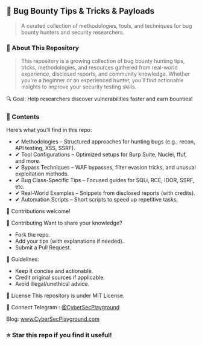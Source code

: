## 🐛 Bug Bounty Tips & Tricks & Payloads
> A curated collection of methodologies, tools, and techniques for bug bounty hunters and security researchers.

### 📖 About This Repository
> This repository is a growing collection of bug bounty hunting tips, tricks, methodologies, and resources gathered from real-world experience, disclosed reports, and community knowledge. Whether you're a beginner or an experienced hunter, you'll find actionable insights to improve your security testing skills.

🔍 Goal: Help researchers discover vulnerabilities faster and earn bounties!
### 🚀 Contents
Here’s what you’ll find in this repo:

- ✔ Methodologies – Structured approaches for hunting bugs (e.g., recon, API testing, XSS, SSRF).
- ✔ Tool Configurations – Optimized setups for Burp Suite, Nuclei, ffuf, and more.
- ✔ Bypass Techniques – WAF bypasses, filter evasion tricks, and unusual exploitation methods.
- ✔ Bug Class-Specific Tips – Focused guides for SQLi, RCE, IDOR, SSRF, etc.
- ✔ Real-World Examples – Snippets from disclosed reports (with credits).
- ✔ Automation Scripts – Short scripts to speed up repetitive tasks.


👾 Contributions welcome!

🤝 Contributing
Want to share your knowledge?
- Fork the repo.
- Add your tips (with explanations if needed).
- Submit a Pull Request.

📌 Guidelines:

- Keep it concise and actionable.
- Credit original sources if applicable.
- Avoid illegal/unethical advice.

📜 License
This repository is under MIT License.

📌 Connect
Telegram : [@CyberSecPlayground ](https://t.me/cybersecplayground)

Blog: www.CyberSecPlayground.com

### ⭐ Star this repo if you find it useful!
